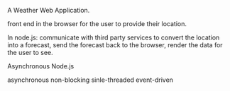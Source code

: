 A Weather Web Application.

front end in the browser for the user to provide their location.

In node.js:
communicate with third party services to convert the location into a forecast,
send the forecast back to the browser, 
render the data for the user to see.


Asynchronous Node.js


asynchronous
non-blocking 
sinle-threaded
event-driven







